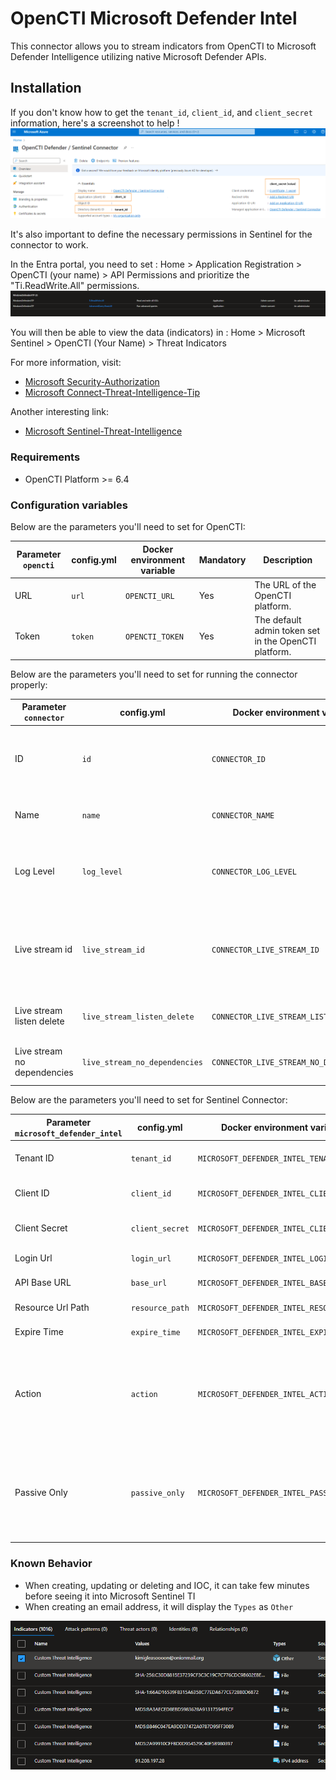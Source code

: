 # OpenCTI Microsoft Defender Intel

This connector allows you to stream indicators from OpenCTI to Microsoft Defender Intelligence utilizing native
Microsoft Defender APIs.

## Installation

If you don't know how to get the `tenant_id`, `client_id`, and `client_secret` information, here's a screenshot to
help !
![Sentinel_variables](./doc/sentinel_info_variables.png)

It's also important to define the necessary permissions in Sentinel for the connector to work.

In the Entra portal, you need to set :
Home > Application Registration > OpenCTI (your name) > API Permissions
and prioritize the "Ti.ReadWrite.All" permissions.
![Sentinel_permission](./doc/permission_mandatory.png)

You will then be able to view the data (indicators) in :
Home > Microsoft Sentinel > OpenCTI (Your Name) > Threat Indicators

For more information, visit:

- [Microsoft Security-Authorization](https://learn.microsoft.com/en-us/graph/security-authorization)
- [Microsoft Connect-Threat-Intelligence-Tip](https://learn.microsoft.com/en-us/azure/sentinel/connect-threat-intelligence-tip)

Another interesting link:

- [Microsoft Sentinel-Threat-Intelligence](https://learn.microsoft.com/en-us/azure/architecture/example-scenario/data/sentinel-threat-intelligence#import-threat-indicators-with-the-platforms-data-connector)

### Requirements

- OpenCTI Platform >= 6.4

### Configuration variables

Below are the parameters you'll need to set for OpenCTI:

| Parameter `opencti` | config.yml | Docker environment variable | Mandatory | Description                                          |
|---------------------|------------|-----------------------------|-----------|------------------------------------------------------|
| URL                 | `url`      | `OPENCTI_URL`               | Yes       | The URL of the OpenCTI platform.                     |
| Token               | `token`    | `OPENCTI_TOKEN`             | Yes       | The default admin token set in the OpenCTI platform. |

Below are the parameters you'll need to set for running the connector properly:

| Parameter `connector`       | config.yml                    | Docker environment variable             | Default | Mandatory | Example                                | Description                                                                            |
|-----------------------------|-------------------------------|-----------------------------------------|---------|-----------|----------------------------------------|----------------------------------------------------------------------------------------|
| ID                          | `id`                          | `CONNECTOR_ID`                          | /       | Yes       | `fe418972-1b42-42c9-a665-91544c1a9939` | A unique `UUIDv4` identifier for this connector instance.                              |
| Name                        | `name`                        | `CONNECTOR_NAME`                        | /       | Yes       | `Microsoft Defender Intel`             | Full name of the connector : `Microsoft Sentinel`.                                     |
| Log Level                   | `log_level`                   | `CONNECTOR_LOG_LEVEL`                   | `error` | No        | `error`                                | Determines the verbosity of the logs. Options are `debug`, `info`, `warn`, or `error`. |
| Live stream id              | `live_stream_id`              | `CONNECTOR_LIVE_STREAM_ID`              | /       | Yes       | `9f204482-47a4-4fa4-b88b-ff4f390f31dd` | The Live Stream ID of the stream created in the OpenCTI interface. A unique `UUIDv4`.  |
| Live stream listen delete   | `live_stream_listen_delete`   | `CONNECTOR_LIVE_STREAM_LISTEN_DELETE`   | `true`  | No        | `true`                                 | The Live Stream listen delete must be `true`.                                          |
| Live stream no dependencies | `live_stream_no_dependencies` | `CONNECTOR_LIVE_STREAM_NO_DEPENDENCIES` | `true`  | No        | `true`                                 | The Live Stream no dependencies must be `true`.                                        |

Below are the parameters you'll need to set for Sentinel Connector:

| Parameter `microsoft_defender_intel` | config.yml         | Docker environment variable                 | Default                                    | Mandatory | Example                                    | Description                                                                                                                                                                                                                                                                                                                                                       |
|--------------------------------------|--------------------|---------------------------------------------|--------------------------------------------|-----------|--------------------------------------------|-------------------------------------------------------------------------------------------------------------------------------------------------------------------------------------------------------------------------------------------------------------------------------------------------------------------------------------------------------------------|
| Tenant ID                            | `tenant_id`        | `MICROSOFT_DEFENDER_INTEL_TENANT_ID`        | /                                          | Yes       | /                                          | Your Azure App Tenant ID, see the screenshot to help you find this information.                                                                                                                                                                                                                                                                                   |
| Client ID                            | `client_id`        | `MICROSOFT_DEFENDER_INTEL_CLIENT_ID`        | /                                          | Yes       | /                                          | Your Azure App Client ID, see the screenshot to help you find this information.                                                                                                                                                                                                                                                                                   |
| Client Secret                        | `client_secret`    | `MICROSOFT_DEFENDER_INTEL_CLIENT_SECRET`    | /                                          | Yes       | /                                          | Your Azure App Client secret, See the screenshot to help you find this information.                                                                                                                                                                                                                                                                               |
| Login Url                            | `login_url`        | `MICROSOFT_DEFENDER_INTEL_LOGIN_URL`        | `https://login.microsoft.com`              | No        | `https://login.microsoft.com`              | Login URL for Microsoft which is `https://login.microsoft.com`                                                                                                                                                                                                                                                                                                    |
| API Base URL                         | `base_url`         | `MICROSOFT_DEFENDER_INTEL_BASE_URL`         | `https://api.securitycenter.microsoft.com` | No        | `https://api.securitycenter.microsoft.com` | The resource the API will use which is `https://api.securitycenter.microsoft.com`                                                                                                                                                                                                                                                                                 |
| Resource Url Path                    | `resource_path`    | `MICROSOFT_DEFENDER_INTEL_RESOURCE_PATH`    | `/api/indicators`                          | No        | `/api/indicators`                          | The request URL that will be used which is `/api/indicators`                                                                                                                                                                                                                                                                                                      |
| Expire Time                          | `expire_time`      | `MICROSOFT_DEFENDER_INTEL_EXPIRE_TIME`      | `30`                                       | No        | `30`                                       | Number of days for your indicator to expire in Sentinel. Suggestion of `30` as a default                                                                                                                                                                                                                                                                          |
| Action                               | `action`           | `MICROSOFT_DEFENDER_INTEL_ACTION`           | `Alert`                                    | No        | `Alert`                                    | The action to apply if the indicator is matched from within the targetProduct security tool. Possible values are: `Warn`, `Block`, `Audit`, `Alert`, `AlertAndBlock`, `BlockAndRemediate`, `Allowed`. `BlockAndRemediate` is not compatible with network indicators (see: https://learn.microsoft.com/en-us/defender-endpoint/indicator-manage)                   |
| Passive Only                         | `passive_only`     | `MICROSOFT_DEFENDER_INTEL_PASSIVE_ONLY`     | `false`                                    | No        | `true`                                     | Determines if the indicator should trigger an event that is visible to an end-user. When set to `True` security tools will not notify the end user that a ‘hit’ has occurred. This is most often treated as audit or silent mode by security products where they will simply log that a match occurred but will not perform the action. Default value is `False`. |

### Known Behavior

- When creating, updating or deleting and IOC, it can take few minutes before seeing it into Microsoft Sentinel TI
- When creating an email address, it will display the `Types` as `Other`

![Display of Email Address on MSTI](./doc/ioc_msti.png)